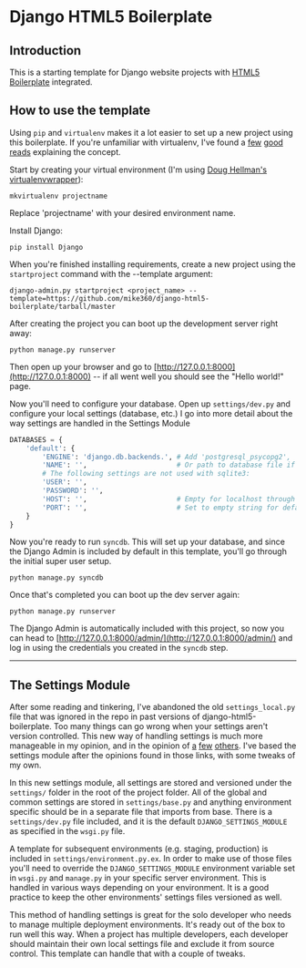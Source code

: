 # Django HTML5 Boilerplate

## Introduction

This is a starting template for Django website projects with [HTML5 Boilerplate](http://html5boilerplate.com) integrated.

## How to use the template

Using `pip` and `virtualenv` makes it a lot easier to set up a new project using this boilerplate. If you're unfamiliar with virtualenv, I've found a [few](http://jmoiron.net/blog/deploying-django-mod-wsgi-virtualenv/) [good](http://www.clemesha.org/blog/modern-python-hacker-tools-virtualenv-fabric-pip) [reads](http://mathematism.com/2009/07/30/presentation-pip-and-virtualenv/) explaining the concept.

Start by creating your virtual environment (I'm using [Doug Hellman's virtualenvwrapper](http://www.doughellmann.com/projects/virtualenvwrapper/)):

```
mkvirtualenv projectname
```

Replace 'projectname' with your desired environment name.

Install Django:

```
pip install Django
```

When you're finished installing requirements, create a new project using the `startproject` command with the --template argument:

```
django-admin.py startproject <project_name> --template=https://github.com/mike360/django-html5-boilerplate/tarball/master
```

After creating the project you can boot up the development server right away:

```
python manage.py runserver
```                

Then open up your browser and go to [http://127.0.0.1:8000](http://127.0.0.1:8000) -- if all went well you should see the "Hello world!" page.

Now you'll need to configure your database. Open up `settings/dev.py` and configure your local settings (database, etc.) I go into more detail about the way settings are handled in the Settings Module 

```python
DATABASES = {
    'default': {
        'ENGINE': 'django.db.backends.', # Add 'postgresql_psycopg2', 'mysql', 'sqlite3' or 'oracle'.
        'NAME': '',                      # Or path to database file if using sqlite3.
        # The following settings are not used with sqlite3:
        'USER': '',
        'PASSWORD': '',
        'HOST': '',                      # Empty for localhost through domain sockets or '127.0.0.1' for localhost through TCP.
        'PORT': '',                      # Set to empty string for default.
    }
}
```

Now you're ready to run `syncdb`. This will set up your database, and since the Django Admin is included by default in this template, you'll go through the initial super user setup.

```
python manage.py syncdb
```

Once that's completed you can boot up the dev server again:

```
python manage.py runserver
```

The Django Admin is automatically included with this project, so now you can head to [http://127.0.0.1:8000/admin/](http://127.0.0.1:8000/admin/) and log in using the credentials you created in the `syncdb` step.

* * * 

## The Settings Module

After some reading and tinkering, I've abandoned the old `settings_local.py` file that was ignored in the repo in past versions of django-html5-boilerplate. Too many things can go wrong when your settings aren't version controlled. This new way of handling settings is much more manageable in my opinion, and in the opinion of [a](http://lincolnloop.com/django-best-practices/projects.html#settings) [few](http://rdegges.com/the-perfect-django-settings-file) [others](http://ericholscher.com/blog/2011/jan/10/handling-django-settings-files/). I've based the settings module after the opinions found in those links, with some tweaks of my own.

In this new settings module, all settings are stored and versioned under the `settings/` folder in the root of the project folder. All of the global and common settings are stored in `settings/base.py` and anything environment specific should be in a separate file that imports from base. There is a `settings/dev.py` file included, and it is the default `DJANGO_SETTINGS_MODULE` as specified in the `wsgi.py` file.

A template for subsequent environments (e.g. staging, production) is included in `settings/environment.py.ex`. In order to make use of those files you'll need to override the `DJANGO_SETTINGS_MODULE` environment variable set in `wsgi.py` and `manage.py` in your specific server environment. This is handled in various ways depending on your environment. It is a good practice to keep the other environments' settings files versioned as well.

This method of handling settings is great for the solo developer who needs to manage multiple deployment environments. It's ready out of the box to run well this way. When a project has multiple developers, each developer should maintain their own local settings file and exclude it from source control. This template can handle that with a couple of tweaks.
